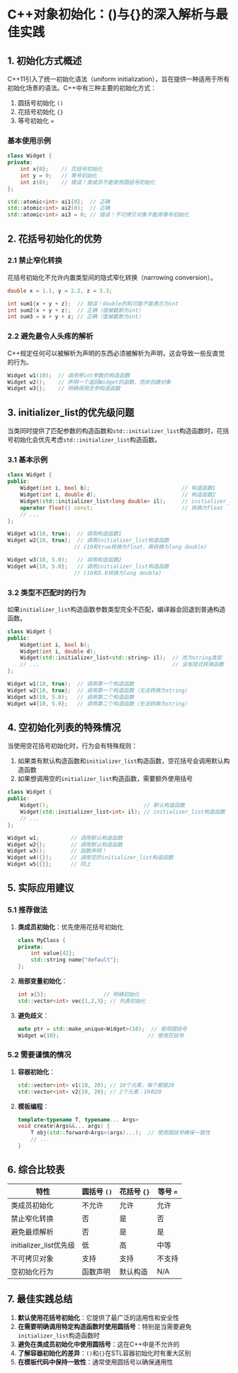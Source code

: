 # C++对象初始化：()与{}的深入解析与最佳实践

## 1. 初始化方式概述

C++11引入了统一初始化语法（uniform initialization），旨在提供一种适用于所有初始化场景的语法。C++中有三种主要的初始化方式：

1. 圆括号初始化 `()`
2. 花括号初始化 `{}`
3. 等号初始化 `=`

### 基本使用示例

```cpp
class Widget {
private:
    int x{0};    // 花括号初始化
    int y = 0;   // 等号初始化
    int z(0);    // 错误！类成员不能使用圆括号初始化
};

std::atomic<int> ai1{0};  // 正确
std::atomic<int> ai2(0);  // 正确
std::atomic<int> ai3 = 0; // 错误！不可拷贝对象不能用等号初始化
```

## 2. 花括号初始化的优势

### 2.1 禁止窄化转换

花括号初始化不允许内置类型间的隐式窄化转换（narrowing conversion）。

```cpp
double x = 1.1, y = 2.2, z = 3.3;

int sum1{x + y + z};  // 错误！double的和可能不能表示为int
int sum2(x + y + z);  // 正确（值被截断为int）
int sum3 = x + y + z; // 正确（值被截断为int）
```

### 2.2 避免最令人头疼的解析

C++规定任何可以被解析为声明的东西必须被解析为声明，这会导致一些反直觉的行为。

```cpp
Widget w1(10);  // 调用带int参数的构造函数
Widget w2();    // 声明一个返回Widget的函数，而非创建对象
Widget w3{};    // 明确调用无参构造函数
```

## 3. initializer_list的优先级问题

当类同时提供了匹配参数的构造函数和`std::initializer_list`构造函数时，花括号初始化会优先考虑`std::initializer_list`构造函数。

### 3.1 基本示例

```cpp
class Widget {
public:  
    Widget(int i, bool b);                             // 构造函数1
    Widget(int i, double d);                           // 构造函数2
    Widget(std::initializer_list<long double> il);     // initializer_list构造函数
    operator float() const;                            // 转换为float
    // ...
};

Widget w1(10, true);  // 调用构造函数1
Widget w2{10, true};  // 调用initializer_list构造函数
                     // (10和true转换为float，再转换为long double)

Widget w3(10, 5.0);   // 调用构造函数2
Widget w4{10, 5.0};   // 调用initializer_list构造函数
                     // (10和5.0转换为long double)
```

### 3.2 类型不匹配时的行为

如果`initializer_list`构造函数参数类型完全不匹配，编译器会回退到普通构造函数。

```cpp
class Widget {
public:  
    Widget(int i, bool b);
    Widget(int i, double d);
    Widget(std::initializer_list<std::string> il);  // 改为string类型
    // ...                                          // 没有隐式转换函数
};

Widget w1(10, true);  // 调用第一个构造函数
Widget w2{10, true};  // 调用第一个构造函数（无法转换为string）
Widget w3(10, 5.0);   // 调用第二个构造函数
Widget w4{10, 5.0};   // 调用第二个构造函数（无法转换为string）
```

## 4. 空初始化列表的特殊情况

当使用空花括号初始化时，行为会有特殊规则：

1. 如果类有默认构造函数和`initializer_list`构造函数，空花括号会调用默认构造函数
2. 如果想调用空的`initializer_list`构造函数，需要额外使用括号

```cpp
class Widget {
public:  
    Widget();                              // 默认构造函数
    Widget(std::initializer_list<int> il); // initializer_list构造函数
    // ...
};

Widget w1;          // 调用默认构造函数
Widget w2{};        // 调用默认构造函数
Widget w3();        // 函数声明！
Widget w4({});      // 调用空的initializer_list构造函数
Widget w5{{}};      // 同上
```

## 5. 实际应用建议

### 5.1 推荐做法

1. **类成员初始化**：优先使用花括号初始化
   ```cpp
   class MyClass {
   private:
       int value{42};
       std::string name{"default"};
   };
   ```

2. **局部变量初始化**：
   ```cpp
   int x{5};                  // 明确初始化
   std::vector<int> vec{1,2,3}; // 列表初始化
   ```

3. **避免歧义**：
   ```cpp
   auto ptr = std::make_unique<Widget>(10);  // 使用圆括号
   Widget w{10};                            // 使用花括号
   ```

### 5.2 需要谨慎的情况

1. **容器初始化**：
   ```cpp
   std::vector<int> v1(10, 20); // 10个元素，每个都是20
   std::vector<int> v2{10, 20}; // 2个元素：10和20
   ```

2. **模板编程**：
   ```cpp
   template<typename T, typename... Args>
   void create(Args&&... args) {
       T obj(std::forward<Args>(args)...);  // 使用圆括号确保一致性
       // ...
   }
   ```

## 6. 综合比较表

| 特性                  | 圆括号 `()` | 花括号 `{}` | 等号 `=` |
|----------------------|------------|------------|---------|
| 类成员初始化          | 不允许      | 允许        | 允许     |
| 禁止窄化转换          | 否         | 是          | 否       |
| 避免最烦解析          | 否         | 是          | 是       |
| initializer_list优先级| 低         | 高          | 中等     |
| 不可拷贝对象          | 支持       | 支持        | 不支持   |
| 空初始化行为          | 函数声明   | 默认构造    | N/A     |

## 7. 最佳实践总结

1. **默认使用花括号初始化**：它提供了最广泛的适用性和安全性
2. **在需要明确调用特定构造函数时使用圆括号**：特别是当需要避免`initializer_list`构造函数时
3. **避免在类成员初始化中使用圆括号**：这在C++中是不允许的
4. **了解容器初始化的差异**：`()`和`{}`在STL容器初始化时有重大区别
5. **在模板代码中保持一致性**：通常使用圆括号以确保通用性